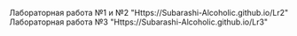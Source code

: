 Лабораторная работа №1 и №2 "Https://Subarashi-Alcoholic.github.io/Lr2"
Лабораторная работа №3 "Https://Subarashi-Alcoholic.github.io/Lr3"
